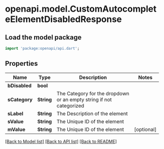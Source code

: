 # openapi.model.CustomAutocompleteElementDisabledResponse

## Load the model package
```dart
import 'package:openapi/api.dart';
```

## Properties
Name | Type | Description | Notes
------------ | ------------- | ------------- | -------------
**bDisabled** | **bool** |  | 
**sCategory** | **String** | The Category for the dropdown or an empty string if not categorized | 
**sLabel** | **String** | The Description of the element | 
**sValue** | **String** | The Unique ID of the element | 
**mValue** | **String** | The Unique ID of the element | [optional] 

[[Back to Model list]](../README.md#documentation-for-models) [[Back to API list]](../README.md#documentation-for-api-endpoints) [[Back to README]](../README.md)



